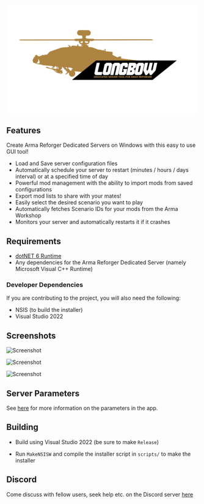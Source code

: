 <p align="center">
  <img src="https://github.com/soda3x/ArmaReforgerServerTool/raw/main/docs/longbow_logo_full.png" />
</p>

## Features

Create Arma Reforger Dedicated Servers on Windows with this easy to use GUI tool!

- Load and Save server configuration files
- Automatically schedule your server to restart (minutes / hours / days interval) or at a specified time of day
- Powerful mod management with the ability to import mods from saved configurations
- Export mod lists to share with your mates!
- Easily select the desired scenario you want to play
- Automatically fetches Scenario IDs for your mods from the Arma Workshop
- Monitors your server and automatically restarts it if it crashes

## Requirements

- [dotNET 6 Runtime](https://dotnet.microsoft.com/en-us/download)
- Any dependencies for the Arma Reforger Dedicated Server (namely Microsoft Visual C++ Runtime)

### Developer Dependencies

If you are contributing to the project, you will also need the following:

- NSIS (to build the installer)
- Visual Studio 2022

## Screenshots

![Screenshot](https://github.com/soda3x/ArmaReforgerServerTool/raw/main/docs/servertoolscreen.png)

![Screenshot](https://github.com/soda3x/ArmaReforgerServerTool/raw/main/docs/servertoolscreen2.png)

![Screenshot](https://github.com/soda3x/ArmaReforgerServerTool/raw/main/docs/servertoolscreen3.png)

## Server Parameters

See [here](docs/PARAMETERS.md) for more information on the parameters in the app.

## Building

- Build using Visual Studio 2022 (be sure to make `Release`)

- Run `MakeNSISW` and compile the installer script in `scripts/` to make the installer

## Discord

Come discuss with fellow users, seek help etc. on the Discord server [here](https://discord.gg/BPZmmqAvvu)
